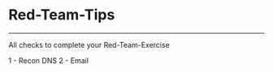 # Red-Team-Tips
-------------------------------------------------------------------------------------------------------------------------
All checks to complete your Red-Team-Exercise

1 - Recon DNS 
2 - Email 
